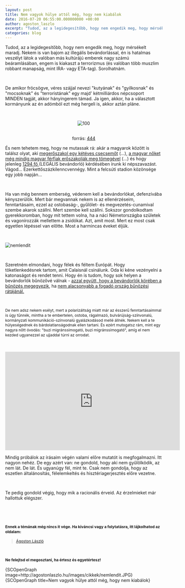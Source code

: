 ```yaml
---
layout: post
title: Nem vagyok hülye attól még, hogy nem kiabálok
date: 2016-07-20 06:55:00.000000000 +00:00
author: agoston_laszlo
excerpt: "Tudod, az a legidegesítőbb, hogy nem engedik meg, hogy mérsékelt maradj. Nekem is van bajom az illegális bevándorlással, én is hatalmas veszélyt látok a valóban más kultúrájú emberek nagy számú beáramlásában, engem is kiakaszt a terrorizmus (és valóban több muszlim robbant manapság, mint IRA- vagy ETA-tag). Sorolhatnám."
categories: blog
---
```

<p>Tudod, az a legidegesítőbb, hogy nem engedik meg, hogy mérsékelt maradj. Nekem is van bajom az illegális bevándorlással, én is hatalmas veszélyt látok a valóban más kultúrájú emberek nagy számú beáramlásában, engem is kiakaszt a terrorizmus (és valóban több muszlim robbant manapság, mint IRA- vagy ETA-tag). Sorolhatnám.</p>
<p>&nbsp;</p>
<p>De amikor fröcsögve, véres szájjal nevezi "kutyának" és "gyilkosnak" és "mocsoknak" és "terroristának" egy majd' kétmilliárdos népcsoport MINDEN tagját, akkor hányingerem támad. Ja igen, akkor, ha a választott kormányunk az én adómból ezt még hergeli is, akkor aztán pláne.</p>
<p>&nbsp;</p>
<p style="text-align: center;"><span><img src="http://agostonlaszlo.hu/images/cikkek/100.jpeg" alt="100" /></span></p>

<p style="text-align: center;"><span><br />forrás: <a href="http://444.hu/2016/07/19/tudta" target="_blank">444</a><br /></span></p>
<p>És nem tehetem meg, hogy ne mutassak rá: akár a magyarok között is találsz olyat, aki <a href="http://www.blikk.hu/aktualis/belfold/uldozni-fogjak-a-bortonben-a-megeroszakolt-keteves-kislany-szuleit/55lfm0l" target="_blank">megerőszakol egy kétéves csecsemőt</a> (...), <a href="http://nullker.hu/2014/11/nemi-eroszak-magyarorszagon-interju-stummer-veraval/" target="_blank">a magyar nőket még mindig magyar férfiak erőszakolják meg tömegével</a> (...) és hogy jelenleg <a href="http://index.hu/kulfold/2016/02/26/schulz_kvota_nepszavazas_menekult/" target="_blank">1294 fő </a>(LEGÁLIS bevándorló) kérdésében írunk ki népszavazást. Vágod... Ezerkettőszázkilenncvennégy. Mint a felcsúti stadion közönsége egy jobb napján...</p>
<p>&nbsp;</p>
<p>Ha van még bennem emberség, védenem kell a bevándorlókat, defenzívába kényszerülök. Mert bár megvannak nekem is az ellenérzéseim, fenntartásaim, ezzel az ostobaság-, gyűlölet- és megvezetés-cunamival szembe akarok szállni. Mert szembe kell szállni. Sokszor gondolkodtam gyerekkoromban, hogy mit tettem volna, ha a náci Németországba születek és vagonírozzák mellettem a zsidókat. Azt, amit most. Mert ez most csak egyetlen lépéssel van előtte. Most a harmincas éveket éljük.</p>
<p>&nbsp;</p>
<p><img src="http://agostonlaszlo.hu/images/cikkek/nemlendit.JPG" alt="nemlendit" /></p>
<p>&nbsp;</p>
<p>Szeretném elmondani, hogy félek és féltem Európát. Hogy töketlenkedésnek tartom, amit Calaisnál csinálunk. Oda ki kéne vezényelni a katonaságot és rendet tenni. Hogy én is tudom, hogy sok helyen a bevándorlók bűnözővé válnak - <a href="https://en.wikipedia.org/wiki/Immigration_and_crime" target="_blank">azzal együtt, hogy a bevándorlók körében a bűnözés megegyezik</a>, ha <a href="http://kettosmerce.blog.hu/2015/07/25/meg_egyszer_a_hozzank_menekulo_szexualis_ragadozokrol_es_bunozokrol" target="_blank">nem alacsonyabb a fogadó ország bűnözési rátájánál.</a>&nbsp;</p>
<p>&nbsp;</p>
<p><span style="font-size: 12.16px; line-height: 1.3em;">De nem adsz nekem esélyt, mert a polarizáltság miatt már az ésszerű fenntartásaimmal is úgy tűnnék, mintha a te embertelen, ostoba, rágalmazó, bulvárújság-színvonalú, kormányzati kommunikáció-színvonalú gyalázkodásod mellé állnék. Nekem kell a te hülyeségednek és bárdolatlanságodnak ellen tartani. És ezért mutogatsz rám, mint egy nagyra nőtt óvodás: "buzi migránssimogató, buzi migránssimogató", amíg el nem kezded ugyanezzel az ujjaddal túrni az orrodat.</span></p>
<p>&nbsp;</p>
<p><iframe src="https://www.facebook.com/plugins/video.php?href=https%3A%2F%2Fwww.facebook.com%2Fagostonlaszloartist%2Fvideos%2F877110285726404%2F&amp;show_text=0&amp;width=560" frameborder="0" scrolling="no" width="560" height="315" allowfullscreen="allowfullscreen" style="border: none; overflow: hidden; display: block; margin-left: auto; margin-right: auto;" allowtransparency="true"></iframe><span style="font-size: 12.16px; line-height: 1.3em;"></span></p>
<p>Mindig próbálok az írásaim végén valami előre mutatót is megfogalmazni. Itt nagyon nehéz. De egy azért van: ne gondold, hogy aki nem gyűlölködik, az nem lát. De lát. És ugyanúgy fél, mint te. Csak nem gondolja, hogy az eszetlen általánosítás, félelemkeltés és hisztériagerjesztés előre vezetne.</p>
<p>&nbsp;</p>
<p>Te pedig gondold végig, hogy mik a racionális érveid. Az érzelmieket már hallottuk elégszer.</p>
<p>&nbsp;</p>
<p>&nbsp;</p>
<p><strong style="font-size: 12.16px; line-height: 15.808px;">Ennek a témának még nincs it vége. Ha kíváncsi vagy a folytatásra, itt lájkolhatod az oldalam:</strong></p>
<div class="fb-page" style="font-size: 12.16px; line-height: 15.808px;" data-href="https://www.facebook.com/agostonlaszloartist" data-width="250" data-height="100" data-small-header="false" data-adapt-container-width="false" data-hide-cover="true" data-show-facepile="false">
<div class="fb-xfbml-parse-ignore">
<blockquote cite="https://www.facebook.com/agostonlaszloartist"><a href="https://www.facebook.com/agostonlaszloartist">Ágoston László</a></blockquote>
</div>
</div>
<p>&nbsp;</p>
<p style="font-size: 12.16px; line-height: 15.808px;"><strong>Ne felejtsd el megosztani, ha értesz és egyetértesz!</strong></p>
<p>{SCOpenGraph image=http://agostonlaszlo.hu/images/cikkek/nemlendit.JPG} {SCOpenGraph title=Nem vagyok hülye attól még, hogy nem kiabálok}</p>
<p>&nbsp;</p>

